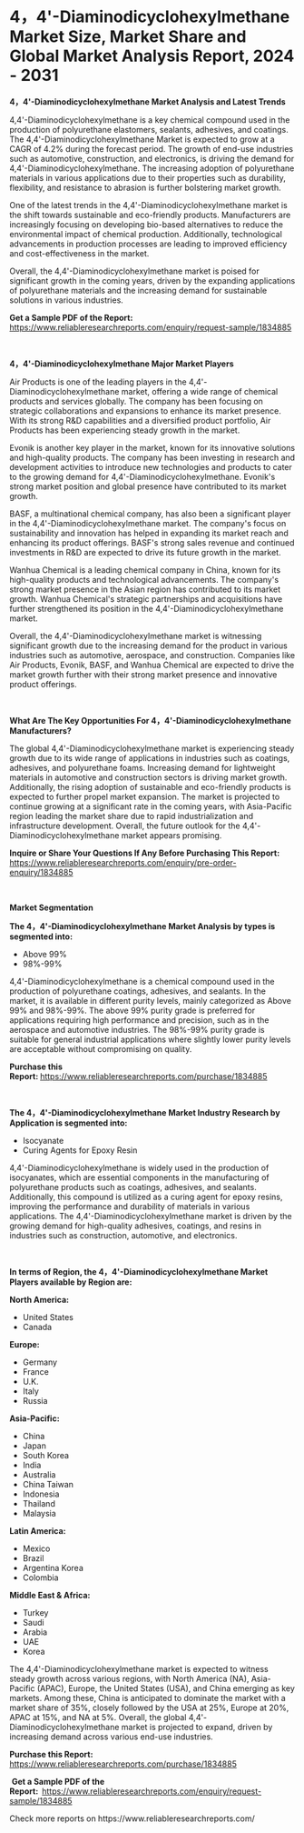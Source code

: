 <p><h1>4，4'-Diaminodicyclohexylmethane Market Size, Market Share and Global Market Analysis Report, 2024 - 2031</h1></p><p><strong>4，4'-Diaminodicyclohexylmethane Market Analysis and Latest Trends</strong></p>
<p><p>4,4'-Diaminodicyclohexylmethane is a key chemical compound used in the production of polyurethane elastomers, sealants, adhesives, and coatings. The 4,4'-Diaminodicyclohexylmethane Market is expected to grow at a CAGR of 4.2% during the forecast period. The growth of end-use industries such as automotive, construction, and electronics, is driving the demand for 4,4'-Diaminodicyclohexylmethane. The increasing adoption of polyurethane materials in various applications due to their properties such as durability, flexibility, and resistance to abrasion is further bolstering market growth.</p><p>One of the latest trends in the 4,4'-Diaminodicyclohexylmethane market is the shift towards sustainable and eco-friendly products. Manufacturers are increasingly focusing on developing bio-based alternatives to reduce the environmental impact of chemical production. Additionally, technological advancements in production processes are leading to improved efficiency and cost-effectiveness in the market.</p><p>Overall, the 4,4'-Diaminodicyclohexylmethane market is poised for significant growth in the coming years, driven by the expanding applications of polyurethane materials and the increasing demand for sustainable solutions in various industries.</p></p>
<p><strong>Get a Sample PDF of the Report:&nbsp;</strong> <a href="https://www.reliableresearchreports.com/enquiry/request-sample/1834885">https://www.reliableresearchreports.com/enquiry/request-sample/1834885</a></p>
<p>&nbsp;</p>
<p><strong>4，4'-Diaminodicyclohexylmethane Major Market Players</strong></p>
<p><p>Air Products is one of the leading players in the 4,4'-Diaminodicyclohexylmethane market, offering a wide range of chemical products and services globally. The company has been focusing on strategic collaborations and expansions to enhance its market presence. With its strong R&D capabilities and a diversified product portfolio, Air Products has been experiencing steady growth in the market.</p><p>Evonik is another key player in the market, known for its innovative solutions and high-quality products. The company has been investing in research and development activities to introduce new technologies and products to cater to the growing demand for 4,4'-Diaminodicyclohexylmethane. Evonik's strong market position and global presence have contributed to its market growth.</p><p>BASF, a multinational chemical company, has also been a significant player in the 4,4'-Diaminodicyclohexylmethane market. The company's focus on sustainability and innovation has helped in expanding its market reach and enhancing its product offerings. BASF's strong sales revenue and continued investments in R&D are expected to drive its future growth in the market.</p><p>Wanhua Chemical is a leading chemical company in China, known for its high-quality products and technological advancements. The company's strong market presence in the Asian region has contributed to its market growth. Wanhua Chemical's strategic partnerships and acquisitions have further strengthened its position in the 4,4'-Diaminodicyclohexylmethane market.</p><p>Overall, the 4,4'-Diaminodicyclohexylmethane market is witnessing significant growth due to the increasing demand for the product in various industries such as automotive, aerospace, and construction. Companies like Air Products, Evonik, BASF, and Wanhua Chemical are expected to drive the market growth further with their strong market presence and innovative product offerings.</p></p>
<p>&nbsp;</p>
<p><strong>What Are The Key Opportunities For 4，4'-Diaminodicyclohexylmethane Manufacturers?</strong></p>
<p><p>The global 4,4'-Diaminodicyclohexylmethane market is experiencing steady growth due to its wide range of applications in industries such as coatings, adhesives, and polyurethane foams. Increasing demand for lightweight materials in automotive and construction sectors is driving market growth. Additionally, the rising adoption of sustainable and eco-friendly products is expected to further propel market expansion. The market is projected to continue growing at a significant rate in the coming years, with Asia-Pacific region leading the market share due to rapid industrialization and infrastructure development. Overall, the future outlook for the 4,4'-Diaminodicyclohexylmethane market appears promising.</p></p>
<p><strong>Inquire or Share Your Questions If Any Before Purchasing This Report:</strong> <a href="https://www.reliableresearchreports.com/enquiry/pre-order-enquiry/1834885">https://www.reliableresearchreports.com/enquiry/pre-order-enquiry/1834885</a></p>
<p>&nbsp;</p>
<p><strong>Market Segmentation</strong></p>
<p><strong>The 4，4'-Diaminodicyclohexylmethane Market Analysis by types is segmented into:</strong></p>
<p><ul><li>Above 99%</li><li>98%-99%</li></ul></p>
<p><p>4,4'-Diaminodicyclohexylmethane is a chemical compound used in the production of polyurethane coatings, adhesives, and sealants. In the market, it is available in different purity levels, mainly categorized as Above 99% and 98%-99%. The above 99% purity grade is preferred for applications requiring high performance and precision, such as in the aerospace and automotive industries. The 98%-99% purity grade is suitable for general industrial applications where slightly lower purity levels are acceptable without compromising on quality.</p></p>
<p><strong>Purchase this Report:&nbsp;</strong><a href="https://www.reliableresearchreports.com/purchase/1834885">https://www.reliableresearchreports.com/purchase/1834885</a></p>
<p>&nbsp;</p>
<p><strong>The 4，4'-Diaminodicyclohexylmethane Market Industry Research by Application is segmented into:</strong></p>
<p><ul><li>Isocyanate</li><li>Curing Agents for Epoxy Resin</li></ul></p>
<p><p>4,4'-Diaminodicyclohexylmethane is widely used in the production of isocyanates, which are essential components in the manufacturing of polyurethane products such as coatings, adhesives, and sealants. Additionally, this compound is utilized as a curing agent for epoxy resins, improving the performance and durability of materials in various applications. The 4,4'-Diaminodicyclohexylmethane market is driven by the growing demand for high-quality adhesives, coatings, and resins in industries such as construction, automotive, and electronics.</p></p>
<p>&nbsp;</p>
<p><strong>In terms of Region, the 4，4'-Diaminodicyclohexylmethane Market Players available by Region are:</strong></p>
<p>
    <p> <strong> North America: </strong>
        <ul>
            <li>United States</li>
            <li>Canada</li>
        </ul>
        </p> 
    <p> <strong> Europe: </strong>
        <ul>
            <li>Germany</li>
            <li>France</li>
            <li>U.K.</li>
            <li>Italy</li>
            <li>Russia</li>
        </ul>
        </p> 
    <p> <strong> Asia-Pacific: </strong>
        <ul>
            <li>China</li>
            <li>Japan</li>
            <li>South Korea</li>
            <li>India</li>
            <li>Australia</li>
            <li>China Taiwan</li>
            <li>Indonesia</li>
            <li>Thailand</li>
            <li>Malaysia</li>
        </ul>
        </p> 
    <p> <strong> Latin America: </strong>
        <ul>
            <li>Mexico</li>
            <li>Brazil</li>
            <li>Argentina Korea</li>
            <li>Colombia</li>
        </ul>
        </p> 
    <p> <strong> Middle East & Africa: </strong>
        <ul>
            <li>Turkey</li>
            <li>Saudi</li>
            <li>Arabia</li>
            <li>UAE</li>
            <li>Korea</li>
        </ul>
    </p>
    </p>
<p><p>The 4,4'-Diaminodicyclohexylmethane market is expected to witness steady growth across various regions, with North America (NA), Asia-Pacific (APAC), Europe, the United States (USA), and China emerging as key markets. Among these, China is anticipated to dominate the market with a market share of 35%, closely followed by the USA at 25%, Europe at 20%, APAC at 15%, and NA at 5%. Overall, the global 4,4'-Diaminodicyclohexylmethane market is projected to expand, driven by increasing demand across various end-use industries.</p></p>
<p><strong>Purchase this Report: </strong><a href="https://www.reliableresearchreports.com/purchase/1834885">https://www.reliableresearchreports.com/purchase/1834885</a></p>
<p>&nbsp;<strong>Get a Sample PDF of the Report:&nbsp;&nbsp;</strong><a href="https://www.reliableresearchreports.com/enquiry/request-sample/1834885">https://www.reliableresearchreports.com/enquiry/request-sample/1834885</a></p>
<p><strong></strong></p>
<p>Check more reports on https://www.reliableresearchreports.com/</p>